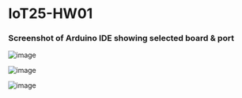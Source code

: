 # IoT25-HW01

### Screenshot of Arduino IDE showing selected board & port
![image](https://github.com/user-attachments/assets/46b81d67-45da-42e0-bfae-179e27ca3d67)

![image](https://github.com/user-attachments/assets/abc4e0b0-331c-4e0d-b3d8-d9ef3e1b0cde)

![image](https://github.com/user-attachments/assets/6c63fd67-d88f-43f2-8498-8b8f4c25219c)
